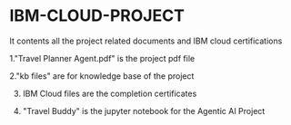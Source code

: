 # IBM-CLOUD-PROJECT
It contents all the project related documents and IBM cloud certifications

1."Travel Planner Agent.pdf" is the project pdf file 

2."kb files" are for knowledge base of the project 

3. IBM Cloud files are the completion certificates
   
4. "Travel Buddy" is the jupyter notebook for the Agentic AI Project
